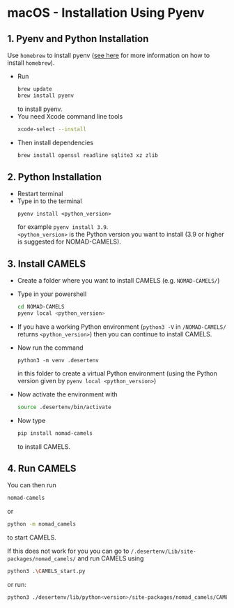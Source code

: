 # macOS - Installation Using Pyenv

## 1. Pyenv and Python Installation

Use `homebrew` to install pyenv ([see here](https://brew.sh/) for more information on how to install `homebrew`).

- Run
  ```bash
  brew update
  brew install pyenv
  ```
  to install pyenv.
- You need Xcode command line tools
  ```bash
  xcode-select --install
  ```
- Then install dependencies
  ```bash
  brew install openssl readline sqlite3 xz zlib
  ```  
## 2. Python Installation
- Restart terminal
- Type in to the terminal 
  ```
  pyenv install <python_version>
  ``` 
  for example `pyenv install 3.9`.\
`<python_version>` is the Python version you want to install (3.9 or higher is suggested for NOMAD-CAMELS).  

## 3. Install CAMELS
- Create a folder where you want to install CAMELS (e.g. `NOMAD-CAMELS/`)
- Type in your powershell 
   ```bash
   cd NOMAD-CAMELS
   pyenv local <python_version>
   ```
- If you have a working Python environment (`python3 -V` in `/NOMAD-CAMELS/` returns `<python_version>`) then you can continue to install CAMELS.
- Now  run the command 
    ```
    python3 -m venv .desertenv
    ``` 
    in this folder to create a virtual Python environment (using the Python version given by `pyenv local <python_version>`)
- Now  activate the environment with 
   ```bash
   source .desertenv/bin/activate
   ```
- Now type 
  ```bash
  pip install nomad-camels 
  ```

  to install CAMELS.

## 4. Run CAMELS

You can then run

```bash
nomad-camels
```

 or  

```bash
python -m nomad_camels
```

to start CAMELS.

If this does not work for you you can go to `/.desertenv/Lib/site-packages/nomad_camels/` and run CAMELS using

```bash
python3 .\CAMELS_start.py
```

or run:

```bash
python3 ./desertenv/lib/python<version>/site-packages/nomad_camels/CAMELS_start.py
```


